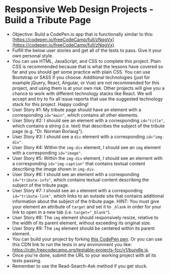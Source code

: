 # Responsive Web Design Projects - Build a Tribute Page

- Objective: Build a CodePen.io app that is functionally similar to this: [https://codepen.io/freeCodeCamp/full/zNqgVx](https://codepen.io/freeCodeCamp/full/zNqgVx).
- Fulfill the below user stories and get all of the tests to pass. Give it your own personal style.
- You can use HTML, JavaScript, and CSS to complete this project. Plain CSS is recommended because that is what the lessons have covered so far and you should get some practice with plain CSS. You can use Bootstrap or SASS if you choose. Additional technologies (just for example jQuery, React, Angular, or Vue) are not recommended for this project, and using them is at your own risk. Other projects will give you a chance to work with different technology stacks like React. We will accept and try to fix all issue reports that use the suggested technology stack for this project. Happy coding!
- User Story #1: My tribute page should have an element with a corresponding `id="main"`, which contains all other elements.
- User Story #2: I should see an element with a corresponding `id="title"`, which contains a string (i.e. text) that describes the subject of the tribute page (e.g. "Dr. Norman Borlaug").
- User Story #3: I should see a `div` element with a corresponding `id="img-div"`.
- User Story #4: Within the `img-div` element, I should see an `img` element with a corresponding `id="image"`.
- User Story #5: Within the `img-div` element, I should see an element with a corresponding `id="img-caption"` that contains textual content describing the image shown in `img-div`.
- User Story #6: I should see an element with a corresponding `id="tribute-info"`, which contains textual content describing the subject of the tribute page.
- User Story #7: I should see an `a` element with a corresponding `id="tribute-link"`, which links to an outside site that contains additional information about the subject of the tribute page. HINT: You must give your element an attribute of `target` and set it to `_blank` in order for your link to open in a new tab (i.e. `target="_blank"`).
- User Story #8: The `img` element should responsively resize, relative to the width of its parent element, without exceeding its original size.
- User Story #9: The `img` element should be centered within its parent element.
- You can build your project by forking [this CodePen pen](codepen.io/freeCodeCamp/pen/MJjpwO). Or you can use this CDN link to run the tests in any environment you like: https://cdn.freecodecamp.org/testable-projects-fcc/v1/bundle.js.
- Once you're done, submit the URL to your working project with all its tests passing.
- Remember to use the Read-Search-Ask method if you get stuck.